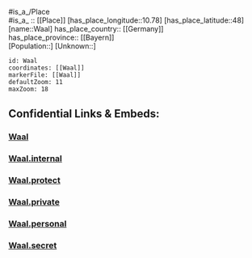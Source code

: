﻿---
location: [48,10.78] 
mapzoom: [7,12] 
mapmarker: city 
type: City
tags:
- geo/City


SpocWebEntityId: 35376
isDeleted: false
confidential: public

---
#is_a_/Place  
#is_a_ :: [[Place]] 
[has_place_longitude::10.78] 
[has_place_latitude::48] 
[name::Waal] 
has_place_country:: [[Germany]]  
has_place_province:: [[Bayern]]  
[Population::] 
[Unknown::] 


```leaflet
id: Waal
coordinates: [[Waal]] 
markerFile: [[Waal]] 
defaultZoom: 11 
maxZoom: 18
```


## Confidential Links & Embeds: 

### [Waal](/_public/Earth/Continent/Europe/Europe~Central/Germany/Germany~West/Bayern/counties~Bayern/Ostallgäu/cities~Ostallgäu/Buchloe/City/Waal.md) 

### [Waal.internal](/_internal/Earth/Continent/Europe/Europe~Central/Germany/Germany~West/Bayern/counties~Bayern/Ostallgäu/cities~Ostallgäu/Buchloe/City/Waal.internal.md) 

### [Waal.protect](/_protect/Earth/Continent/Europe/Europe~Central/Germany/Germany~West/Bayern/counties~Bayern/Ostallgäu/cities~Ostallgäu/Buchloe/City/Waal.protect.md) 

### [Waal.private](/_private/Earth/Continent/Europe/Europe~Central/Germany/Germany~West/Bayern/counties~Bayern/Ostallgäu/cities~Ostallgäu/Buchloe/City/Waal.private.md) 

### [Waal.personal](/_personal/Earth/Continent/Europe/Europe~Central/Germany/Germany~West/Bayern/counties~Bayern/Ostallgäu/cities~Ostallgäu/Buchloe/City/Waal.personal.md) 

### [Waal.secret](/_secret/Earth/Continent/Europe/Europe~Central/Germany/Germany~West/Bayern/counties~Bayern/Ostallgäu/cities~Ostallgäu/Buchloe/City/Waal.secret.md) 
